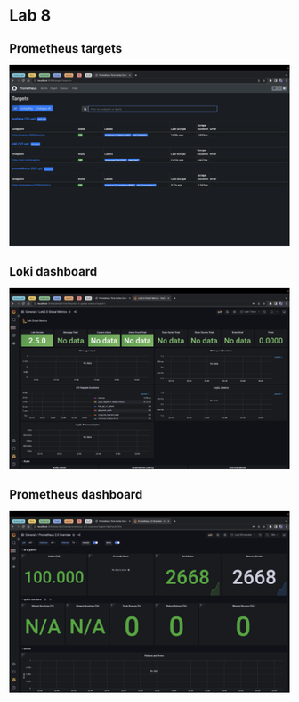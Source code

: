 # Lab 8

## Prometheus targets

![targets](img/targets.png)

## Loki dashboard

![loki-dashboard](img/loki-dashboard.png)

## Prometheus dashboard

![prometheus-dashboard](img/prometheus-dashboard.png)
